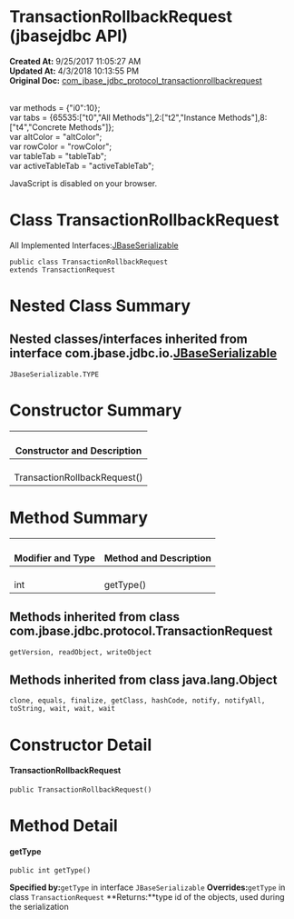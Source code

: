 # TransactionRollbackRequest (jbasejdbc API)

**Created At:** 9/25/2017 11:05:27 AM  
**Updated At:** 4/3/2018 10:13:55 PM  
**Original Doc:** [com_jbase_jdbc_protocol_transactionrollbackrequest](https://docs.jbase.com/39240-protocol/com_jbase_jdbc_protocol_transactionrollbackrequest)  

<!--<br>    try {<br>        if (location.href.indexOf('is-external=true') == -1) {<br>            parent.document.title="TransactionRollbackRequest (jbasejdbc   API)";<br>        }<br>    }<br>    catch(err) {<br>    }<br>//--><br>var methods = {"i0":10};<br>var tabs = {65535:["t0","All Methods"],2:["t2","Instance Methods"],8:["t4","Concrete Methods"]};<br>var altColor = "altColor";<br>var rowColor = "rowColor";<br>var tableTab = "tableTab";<br>var activeTableTab = "activeTableTab";
JavaScript is disabled on your browser.



# Class TransactionRollbackRequest

All Implemented Interfaces:[JBaseSerializable](./../../io/jbaseserializable-%28jbasejdbc-api%29 "interface in com.jbase.jdbc.io")
```
public class TransactionRollbackRequest
extends TransactionRequest
```



# Nested Class Summary



## Nested classes/interfaces inherited from interface com.jbase.jdbc.io.[JBaseSerializable](./../../io/jbaseserializable-%28jbasejdbc-api%29 "interface in com.jbase.jdbc.io")
`JBaseSerializable.TYPE`






# Constructor Summary


| <br>Constructor and Description<br> |
| --- |
| <br>TransactionRollbackRequest()<br> |






# Method Summary


| <br>Modifier and Type<br> | <br>Method and Description<br> |
| --- | --- |
| <br>int<br> | <br>getType()<br> |




## 


## Methods inherited from class com.jbase.jdbc.protocol.TransactionRequest
`getVersion, readObject, writeObject`





## Methods inherited from class java.lang.Object
`clone, equals, finalize, getClass, hashCode, notify, notifyAll, toString, wait, wait, wait`

# Constructor Detail



#### **TransactionRollbackRequest**

```
public TransactionRollbackRequest()
```







# Method Detail



#### **getType**

```
public int getType()
```

**Specified by:**`getType` in interface `JBaseSerializable`
**Overrides:**`getType` in class `TransactionRequest`
**Returns:**type id of the objects, used during the serialization



